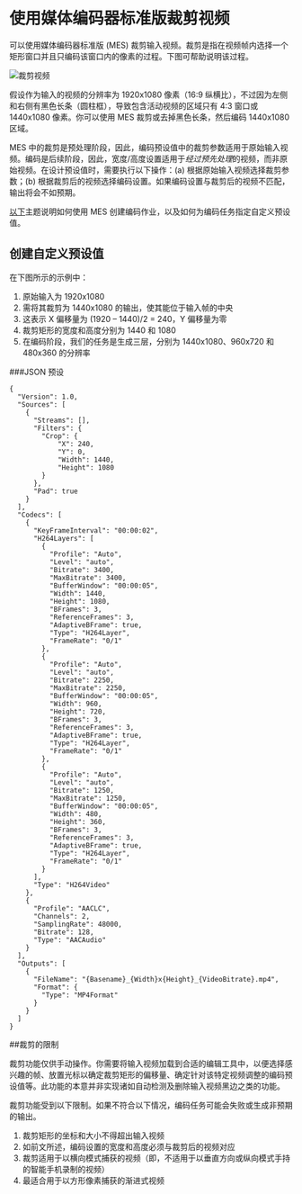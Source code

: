 <properties
	pageTitle="如何裁剪视频 | Azure"
	description="本文说明如何使用媒体编码器标准版裁剪视频。"
	services="media-services"
	documentationCenter=""
	authors="anilmur"
	manager="erikre"
	editor=""/>  


<tags
	ms.service="media-services"
	ms.workload="media"
	ms.tgt_pltfrm="na"
	ms.devlang="dotnet"
	ms.topic="article"
	ms.date="09/26/2016"  
	wacn.date="11/14/2016"
	ms.author="anilmur;juliako;"/>  


# 使用媒体编码器标准版裁剪视频

可以使用媒体编码器标准版 (MES) 裁剪输入视频。裁剪是指在视频帧内选择一个矩形窗口并且只编码该窗口内的像素的过程。下图可帮助说明该过程。

![裁剪视频](./media/media-services-crop-video/media-services-crop-video01.png)

假设作为输入的视频的分辨率为 1920x1080 像素（16:9 纵横比），不过因为左侧和右侧有黑色长条（圆柱框），导致包含活动视频的区域只有 4:3 窗口或 1440x1080 像素。你可以使用 MES 裁剪或去掉黑色长条，然后编码 1440x1080 区域。

MES 中的裁剪是预处理阶段，因此，编码预设​​值中的裁剪参数适用于原始输入视频。编码是后续阶段，因此，宽度/高度设置适用于*经过预先处理*的视频，而非原始视频。在设计预设值时，需要执行以下操作：(a) 根据原始输入视频选择裁剪参数；(b) 根据裁剪后的视频选择编码设置。如果编码设置与裁剪后的视频不匹配，输出将会不如预期。

[以下](/documentation/articles/media-services-advanced-encoding-with-mes#encoding_with_dotnet)主题说明如何使用 MES 创建编码作业，以及如何为编码任务指定自定义预设值。

## 创建自定义预设值

在下图所示的示例中：

1. 原始输入为 1920x1080
1. 需将其裁剪为 1440x1080 的输出，使其能位于输入帧的中央
1. 这表示 X 偏移量为 (1920 – 1440)/2 = 240，Y 偏移量为零
1. 裁剪矩形的宽度和高度分别为 1440 和 1080
1. 在编码阶段，我们的任务是生成三层，分别为 1440x1080、960x720 和 480x360 的分辨率

###JSON 预设


	{
	  "Version": 1.0,
	  "Sources": [
	    {
	      "Streams": [],
	      "Filters": {
	        "Crop": {
	            "X": 240,
	            "Y": 0,
	            "Width": 1440,
	            "Height": 1080
	        }
	      },
	      "Pad": true
	    }
	  ],
	  "Codecs": [
	    {
	      "KeyFrameInterval": "00:00:02",
	      "H264Layers": [
	        {
	          "Profile": "Auto",
	          "Level": "auto",
	          "Bitrate": 3400,
	          "MaxBitrate": 3400,
	          "BufferWindow": "00:00:05",
	          "Width": 1440,
	          "Height": 1080,
	          "BFrames": 3,
	          "ReferenceFrames": 3,
	          "AdaptiveBFrame": true,
	          "Type": "H264Layer",
	          "FrameRate": "0/1"
	        },
	        {
	          "Profile": "Auto",
	          "Level": "auto",
	          "Bitrate": 2250,
	          "MaxBitrate": 2250,
	          "BufferWindow": "00:00:05",
	          "Width": 960,
	          "Height": 720,
	          "BFrames": 3,
	          "ReferenceFrames": 3,
	          "AdaptiveBFrame": true,
	          "Type": "H264Layer",
	          "FrameRate": "0/1"
	        },
	        {
	          "Profile": "Auto",
	          "Level": "auto",
	          "Bitrate": 1250,
	          "MaxBitrate": 1250,
	          "BufferWindow": "00:00:05",
	          "Width": 480,
	          "Height": 360,
	          "BFrames": 3,
	          "ReferenceFrames": 3,
	          "AdaptiveBFrame": true,
	          "Type": "H264Layer",
	          "FrameRate": "0/1"
	        }
	      ],
	      "Type": "H264Video"
	    },
	    {
	      "Profile": "AACLC",
	      "Channels": 2,
	      "SamplingRate": 48000,
	      "Bitrate": 128,
	      "Type": "AACAudio"
	    }
	  ],
	  "Outputs": [
	    {
	      "FileName": "{Basename}_{Width}x{Height}_{VideoBitrate}.mp4",
	      "Format": {
	        "Type": "MP4Format"
	      }
	    }
	  ]
	}


##裁剪的限制

裁剪功能仅供手动操作。你需要将输入视频加载到合适的编辑工具中，以便选择感兴趣的帧、放置光标以确定裁剪矩形的偏移量、确定针对该特定视频调整的编码预设值等。此功能的本意并非实现诸如自动检测及删除输入视频黑边之类的功能。

裁剪功能受到以下限制。如果不符合以下情况，编码任务可能会失败或生成非预期的输出。

1. 裁剪矩形的坐标和大小不得超出输入视频
1. 如前文所述，编码设置的宽度和高度必须与裁剪后的视频对应
1. 裁剪适用于以横向模式捕获的视频（即，不适用于以垂直方向或纵向模式手持的智能手机录制的视频）
1. 最适合用于以方形像素捕获的渐进式视频

<!---HONumber=Mooncake_1107_2016-->